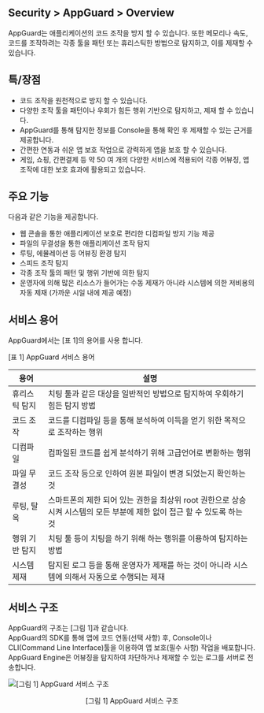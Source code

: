 ## Security > AppGuard > Overview

AppGuard는 애플리케이션의 코드 조작을 방지 할 수 있습니다. 또한 메모리나 속도, 코드를 조작하려는 각종 툴을 패턴 또는 휴리스틱한 방법으로 탐지하고, 이를 제재할 수 있습니다.

## 특/장점

* 코드 조작을 원천적으로 방지 할 수 있습니다.
* 다양한 조작 툴을 패턴이나 우회가 힘든 행위 기반으로 탐지하고, 제재 할 수 있습니다.
* AppGuard를 통해 탐지한 정보를 Console을 통해 확인 후 제재할 수 있는 근거를 제공합니다.
* 간편한 연동과 쉬운 앱 보호 작업으로 강력하게 앱을 보호 할 수 있습니다.
* 게임, 쇼핑, 간편결제 등 약 50 여 개의 다양한 서비스에 적용되어 각종 어뷰징, 앱 조작에 대한 보호 효과에 활용되고 있습니다.

## 주요 기능

다음과 같은 기능을 제공합니다.

* 웹 콘솔을 통한 애플리케이션 보호로 편리한 디컴파일 방지 기능 제공
* 파일의 무결성을 통한 애플리케이션 조작 탐지
* 루팅, 에뮬레이션 등 어뷰징 환경 탐지
* 스피드 조작 탐지
* 각종 조작 툴의 패턴 및 행위 기반에 의한 탐지
* 운영자에 의해 많은 리소스가 들어가는 수동 제재가 아니라 시스템에 의한 저비용의 자동 제재 (가까운 시일 내에 제공 예정)

## 서비스 용어

AppGuard에서는 [표 1]의 용어를 사용 합니다.

[표 1] AppGuard 서비스 용어

| 용어       | 설명                                                                      |
| -------- | ----------------------------------------------------------------------- |
| 휴리스틱 탐지  | 치팅 툴과 같은 대상을 일반적인 방법으로 탐지하여 우회하기 힘든 탐지 방법                               |
| 코드 조작    | 코드를 디컴파일 등을 통해 분석하여 이득을 얻기 위한 목적으로 조작하는 행위                              |
| 디컴파일     | 컴파일된 코드를 쉽게 분석하기 위해 고급언어로 변환하는 행위                                       |
| 파일 무결성   | 코드 조작 등으로 인하여 원본 파일이 변경 되었는지 확인하는 것                                     |
| 루팅, 탈옥   | 스마트폰의 제한 되어 있는 권한을 최상위 root 권한으로 상승시켜 시스템의 모든 부분에 제한 없이 접근 할 수 있도록 하는 것 |
| 행위 기반 탐지 | 치팅 툴 등이 치팅을 하기 위해 하는 행위를 이용하여 탐지하는 방법                                   |
| 시스템 제재   | 탐지된 로그 등을 통해 운영자가 제재를 하는 것이 아니라 시스템에 의해서 자동으로 수행되는 제재                   |

## 서비스 구조

AppGuard의 구조는 [그림 1]과 같습니다.  
AppGuard의 SDK를 통해 앱에 코드 연동(선택 사항) 후, Console이나 CLI(Command Line Interface)툴을 이용하여 앱 보호(필수 사항) 작업을 배포합니다. AppGuard Engine은 어뷰징을 탐지하여 차단하거나 제재할 수 있는 로그를 서버로 전송합니다.

![[그림 1] AppGuard 서비스 구조](http://static.toastoven.net/prod_appguard/Overview_figure1.png)
<center>[그림 1] AppGuard 서비스 구조</center>
